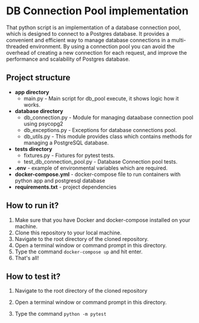 # DB Connection Pool implementation

That python script is an implementation of a database connection pool, which is designed to connect to a Postgres database. It provides a convenient and efficient way to manage database connections in a multi-threaded environment. By using a connection pool you can avoid the overhead of creating a new connection for each request, and improve the performance and scalability of Postgres database.

## Project structure

- <b>app directory</b>
  - main.py - Main script for db_pool execute, it shows logic how it works.
- <b>database directory</b>
  - db_connection.py - Module for managing dataabase connection pool using psycopg2
  - db_exceptions.py - Exceptions for database connections pool.
  - db_utils.py - This module provides class which contains methods for managing a PostgreSQL database.
- <b>tests directory</b>
  - fixtures.py - Fixtures for pytest tests.
  - test_db_connection_pool.py - Database Connection pool tests.
- <b>.env</b> - example of environmental variables which are required.
- <b>docker-compose.yml</b> - docker-compose file to run containers with python app and postgresql database
- <b>requirements.txt</b> - project dependencies

## How to run it?

1.  Make sure that you have Docker and docker-compose installed on your machine.
2. Clone this repository to your local machine.
3. Navigate to the root directory of the cloned repository.
4. Open a terminal window or command prompt in this directory.
5. Type the command `docker-compose up` and hit enter.
6. That's all!

## How to test it?

1. Navigate to the root directory of the cloned repository

2. Open a terminal window or command prompt in this directory.

3. Type the command `python -m pytest`

   



